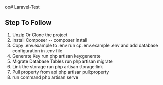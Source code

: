 oo# Laravel-Test

## Step To Follow 

1. Unzip Or Clone the project
2. Install Composer --  composer install
3. Copy .env.example to .env run cp .env.example .env and add database configuration in .env file
4. Generate Key run php artisan key:generate
5. Migrate Database Tables run php artisan migrate
6. Link the storage run php artisan storage:link 
7. Pull property from api php artisan pull:property
8. run command php artisan serve
